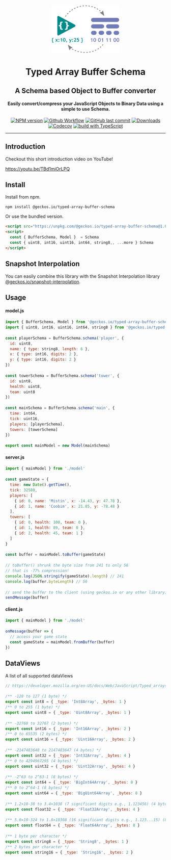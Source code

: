 <div align="center">

<img src="readme/logo.png" alt="logo" height="150">

# Typed Array Buffer Schema

## A Schema based Object to Buffer converter

#### Easily convert/compress your JavaScript Objects to Binary Data using a simple to use Schema.

[![NPM version](https://img.shields.io/npm/v/@geckos.io/typed-array-buffer-schema.svg?style=flat-square)](https://www.npmjs.com/package/@geckos.io/typed-array-buffer-schema)
[![Github Workflow](https://img.shields.io/github/workflow/status/geckosio/typed-array-buffer-schema/CI/master?label=github%20build&logo=github&style=flat-square)](https://github.com/geckosio/typed-array-buffer-schema/actions?query=workflow%3ACI)
[![GitHub last commit](https://img.shields.io/github/last-commit/geckosio/typed-array-buffer-schema?style=flat-square)](https://github.com/geckosio/typed-array-buffer-schema/commits/master)
[![Downloads](https://img.shields.io/npm/dm/@geckos.io/typed-array-buffer-schema.svg?style=flat-square)](https://www.npmjs.com/package/@geckos.io/typed-array-buffer-schema)
[![Codecov](https://img.shields.io/codecov/c/github/geckosio/typed-array-buffer-schema?logo=codecov&style=flat-square)](https://codecov.io/gh/geckosio/typed-array-buffer-schema)
[![build with TypeScript](https://img.shields.io/badge/built%20with-TypeScript-blue?style=flat-square)](https://www.typescriptlang.org/)

</div>

---

## Introduction

Checkout this short introduction video on YouTube!

https://youtu.be/TBd1miOrLPQ

## Install

Install from npm.

```console
npm install @geckos.io/typed-array-buffer-schema
```

Or use the bundled version.

```html
<script src="https://unpkg.com/@geckos.io/typed-array-buffer-schema@1.0.2/bundle/typed-array-buffer-schema.js"></script>
<script>
  const { BufferSchema, Model }  = Schema
  const { uint8, int16, uint16, int64, string8,, ...more } Schema
</script>
```

## Snapshot Interpolation

You can easily combine this library with the Snapshot Interpolation library [@geckos.io/snapshot-interpolation](https://www.npmjs.com/package/@geckos.io/snapshot-interpolation).

## Usage

#### model.js

```js
import { BufferSchema, Model } from '@geckos.io/typed-array-buffer-schema'
import { uint8, int16, uint16, int64, string8 } from '@geckos.io/typed-array-buffer-schema'

const playerSchema = BufferSchema.schema('player', {
  id: uint8,
  name: { type: string8, length: 6 },
  x: { type: int16, digits: 2 },
  y: { type: int16, digits: 2 }
})

const towerSchema = BufferSchema.schema('tower', {
  id: uint8,
  health: uint8,
  team: uint8
})

const mainSchema = BufferSchema.schema('main', {
  time: int64,
  tick: uint16,
  players: [playerSchema],
  towers: [towerSchema]
})

export const mainModel = new Model(mainSchema)
```

#### server.js

```js
import { mainModel } from './model'

const gameState = {
  time: new Date().getTime(),
  tick: 32580,
  players: [
    { id: 0, name: 'Mistin', x: -14.43, y: 47.78 },
    { id: 1, name: 'Coobim', x: 21.85, y: -78.48 }
  ],
  towers: [
    { id: 0, health: 100, team: 0 },
    { id: 1, health: 89, team: 0 },
    { id: 2, health: 45, team: 1 }
  ]
}

const buffer = mainModel.toBuffer(gameState)

// toBuffer() shrunk the byte size from 241 to only 56
// that is -77% compression!
console.log(JSON.stringify(gameState).length) // 241
console.log(buffer.byteLength) // 56

// send the buffer to the client (using geckos.io or any other library)
sendMessage(buffer)
```

#### client.js

```js
import { mainModel } from './model'

onMessage(buffer => {
  // access your game state
  const gameState = mainModel.fromBuffer(buffer)
})
```

## DataViews

A list of all supported dataViews

```js
// https://developer.mozilla.org/en-US/docs/Web/JavaScript/Typed_arrays

/** -128 to 127 (1 byte) */
export const int8 = { _type: 'Int8Array', _bytes: 1 }
/** 0 to 255 (1 byte) */
export const uint8 = { _type: 'Uint8Array', _bytes: 1 }

/** -32768 to 32767 (2 bytes) */
export const int16 = { _type: 'Int16Array', _bytes: 2 }
/** 0 to 65535 (2 bytes) */
export const uint16 = { _type: 'Uint16Array', _bytes: 2 }

/** -2147483648 to 2147483647 (4 bytes) */
export const int32 = { _type: 'Int32Array', _bytes: 4 }
/** 0 to 4294967295 (4 bytes) */
export const uint32 = { _type: 'Uint32Array', _bytes: 4 }

/** -2^63 to 2^63-1 (8 bytes) */
export const int64 = { _type: 'BigInt64Array', _bytes: 8 }
/** 0 to 2^64-1 (8 bytes) */
export const uint64 = { _type: 'BigUint64Array', _bytes: 8 }

/** 1.2×10-38 to 3.4×1038 (7 significant digits e.g., 1.123456) (4 bytes) */
export const float32 = { _type: 'Float32Array', _bytes: 4 }

/** 5.0×10-324 to 1.8×10308 (16 significant digits e.g., 1.123...15) (8 bytes) */
export const float64 = { _type: 'Float64Array', _bytes: 8 }

/** 1 byte per character */
export const string8 = { _type: 'String8', _bytes: 1 }
/** 2 bytes per character */
export const string16 = { _type: 'String16', _bytes: 2 }
```
